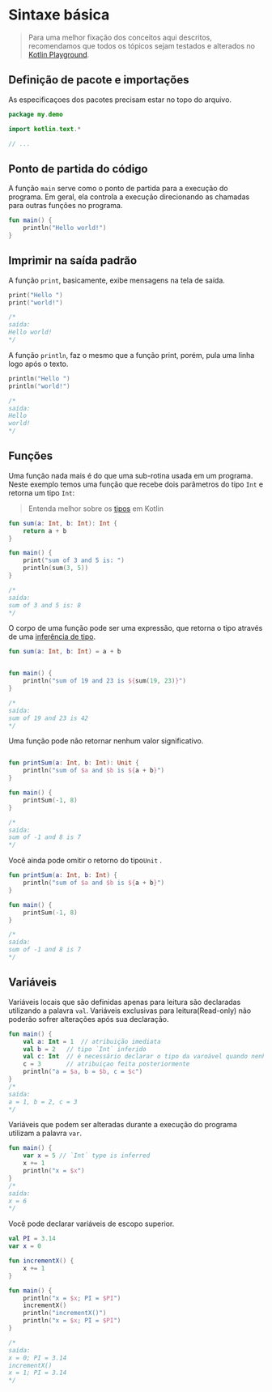 # Sintaxe básica

> Para uma melhor fixação dos conceitos aqui descritos, recomendamos que todos os tópicos sejam testados e alterados no [Kotlin Playground](https://play.kotlinlang.org/). 

## Definição de pacote e importações
As especificaçoes dos pacotes precisam estar no topo do arquivo.
```kotlin
package my.demo

import kotlin.text.*

// ...
```
## Ponto de partida do código
A função `main` serve como o ponto de partida para a execução do programa. Em geral, ela controla a execução direcionando as chamadas para outras funções no programa.
```kotlin
fun main() {
    println("Hello world!")
}
```
## Imprimir na saída padrão 
A função `print`, basicamente, exibe mensagens na tela de saída. 
```kotlin
print("Hello ")
print("world!")

/*
saída: 
Hello world!
*/
```
A função `println`, faz o mesmo que a função print, porém, pula uma linha logo após o texto. 
```kotlin
println("Hello ")
println("world!")

/*
saída: 
Hello 
world!
*/
```
## Funções
Uma função nada mais é do que uma sub-rotina usada em um programa.
Neste exemplo temos uma função que recebe dois parâmetros do tipo `Int` e retorna um tipo `Int`:

> Entenda melhor sobre os [tipos](02-tipos-de-dados-primitivos.md) em Kotlin
```kotlin
fun sum(a: Int, b: Int): Int {
    return a + b
}

fun main() {
    print("sum of 3 and 5 is: ")
    println(sum(3, 5))
}

/*
saída: 
sum of 3 and 5 is: 8
*/
```
O corpo de uma função pode ser uma expressão, que retorna o tipo através de uma [inferência de tipo](https://kotlinlang.org/spec/type-inference.html).

```kotlin
fun sum(a: Int, b: Int) = a + b


fun main() {
    println("sum of 19 and 23 is ${sum(19, 23)}")
}

/*
saída: 
sum of 19 and 23 is 42
*/
```

Uma função pode não retornar nenhum valor significativo.

```kotlin

fun printSum(a: Int, b: Int): Unit {
    println("sum of $a and $b is ${a + b}")
}

fun main() {
    printSum(-1, 8)
}

/*
saída: 
sum of -1 and 8 is 7
*/
```

Você ainda pode omitir o retorno do tipo`Unit` .

```kotlin
fun printSum(a: Int, b: Int) {
    println("sum of $a and $b is ${a + b}")
}

fun main() {
    printSum(-1, 8)
}

/*
saída: 
sum of -1 and 8 is 7
*/
```

## Variáveis
Variáveis locais que são definidas apenas para leitura são declaradas utilizando a palavra `val`. Variáveis exclusivas para leitura(Read-only) não poderão sofrer alterações após sua declaração. 

```kotlin
fun main() {
    val a: Int = 1  // atribuição imediata
    val b = 2   // tipo `Int` inferido
    val c: Int  // é necessário declarar o tipo da varoável quando nenhum inicializador é fornecido
    c = 3       // atribuiçao feita posteriormente
    println("a = $a, b = $b, c = $c")
}
/*
saída: 
a = 1, b = 2, c = 3
*/
```
Variáveis que podem ser alteradas durante a execução do programa utilizam a palavra `var`.

```kotlin
fun main() {
    var x = 5 // `Int` type is inferred
    x += 1
    println("x = $x")
}
/*
saída: 
x = 6
*/
```
Você pode declarar variáveis de escopo superior.
```kotlin
val PI = 3.14
var x = 0

fun incrementX() { 
    x += 1 
}

fun main() {
    println("x = $x; PI = $PI")
    incrementX()
    println("incrementX()")
    println("x = $x; PI = $PI")
}

/*
saída: 
x = 0; PI = 3.14
incrementX()
x = 1; PI = 3.14
*/
```
